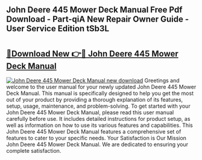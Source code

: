 ## John Deere 445 Mower Deck Manual Free Pdf Download - Part-qiA New Repair Owner Guide - User Service Edition tSb3L

# <h2><a href="http://bc91566.oget.top/?id=John+Deere+445+Mower+Deck+Manual">🔗Download New 👉🔴 John Deere 445 Mower Deck Manual</a></h2>

[![John Deere 445 Mower Deck Manual new download](https://i.imgur.com/5g1atiW.png)](http://bc91566.oget.top/?id=John+Deere+445+Mower+Deck+Manual)
Greetings and welcome to the user manual for your newly updated John Deere 445 Mower Deck Manual. This manual is specifically designed to help you get the most out of your product by providing a thorough explanation of its features, setup, usage, maintenance, and problem-solving. To get started with your John Deere 445 Mower Deck Manual, please read this user manual carefully before use. It includes detailed instructions for product setup, as well as information on how to use its various features and capabilities. This John Deere 445 Mower Deck Manual features a comprehensive set of features to cater to your specific needs. Your Satisfaction is Our Mission John Deere 445 Mower Deck Manual. We are dedicated to ensuring your complete satisfaction.
